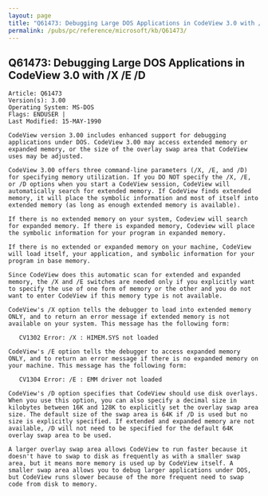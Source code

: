 ```yaml
---
layout: page
title: "Q61473: Debugging Large DOS Applications in CodeView 3.0 with /X /E /D"
permalink: /pubs/pc/reference/microsoft/kb/Q61473/
---
```


## Q61473: Debugging Large DOS Applications in CodeView 3.0 with /X /E /D

	Article: Q61473
	Version(s): 3.00
	Operating System: MS-DOS
	Flags: ENDUSER |
	Last Modified: 15-MAY-1990
	
	CodeView version 3.00 includes enhanced support for debugging
	applications under DOS. CodeView 3.00 may access extended memory or
	expanded memory, or the size of the overlay swap area that CodeView
	uses may be adjusted.
	
	CodeView 3.00 offers three command-line parameters (/X, /E, and /D)
	for specifying memory utilization. If you DO NOT specify the /X, /E,
	or /D options when you start a CodeView session, CodeView will
	automatically search for extended memory. If CodeView finds extended
	memory, it will place the symbolic information and most of itself into
	extended memory (as long as enough extended memory is available).
	
	If there is no extended memory on your system, Codeview will search
	for expanded memory. If there is expanded memory, Codeview will place
	the symbolic information for your program in expanded memory.
	
	If there is no extended or expanded memory on your machine, CodeView
	will load itself, your application, and symbolic information for your
	program in base memory.
	
	Since CodeView does this automatic scan for extended and expanded
	memory, the /X and /E switches are needed only if you explicitly want
	to specify the use of one form of memory or the other and you do not
	want to enter CodeView if this memory type is not available.
	
	CodeView's /X option tells the debugger to load into extended memory
	ONLY, and to return an error message if extended memory is not
	available on your system. This message has the following form:
	
	   CV1302 Error: /X : HIMEM.SYS not loaded
	
	CodeView's /E option tells the debugger to access expanded memory
	ONLY, and to return an error message if there is no expanded memory on
	your machine. This message has the following form:
	
	   CV1304 Error: /E : EMM driver not loaded
	
	CodeView's /D option specifies that CodeView should use disk overlays.
	When you use this option, you can also specify a decimal size in
	kilobytes between 16K and 128K to explicitly set the overlay swap area
	size. The default size of the swap area is 64K if /D is used but no
	size is explicitly specified. If extended and expanded memory are not
	available, /D will not need to be specified for the default 64K
	overlay swap area to be used.
	
	A larger overlay swap area allows CodeView to run faster because it
	doesn't have to swap to disk as frequently as with a smaller swap
	area, but it means more memory is used up by CodeView itself. A
	smaller swap area allows you to debug larger applications under DOS,
	but CodeView runs slower because of the more frequent need to swap
	code from disk to memory.
